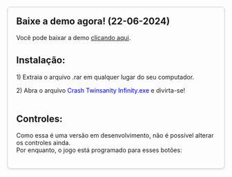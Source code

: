<html>
<head>
    <title>Crash Twinsanity Infinity - Updates</title>
    <meta charset="UTF-8">
    <style>
        .section {
            border: 1px solid #ccc;
            padding: 20px;
            margin: 20px 0;
            border-radius: 8px;
            box-shadow: 0 2px 4px rgba(0,0,0,0.1);
        }
        .section h2 {
            margin-top: 0;
        }
    </style>
</head>
<body>
    <div class="section">
        <h2>Baixe a demo agora! (22-06-2024)</h2>
        <p>Você pode baixar a demo <a href="https://www.google.com.br">clicando aqui</a>.</p>
        <br>
        <h2>Instalação:</h2>
        <p>1) Extraia o arquivo .rar em qualquer lugar do seu computador.</p>
        <p>2) Abra o arquivo <span style="color: blue;">Crash Twinsanity Infinity.exe</span> e divirta-se!</p>
        <br></p>
        <h2>Controles:</h2>
        <p>Como essa é uma versão em desenvolvimento, não é possível alterar os controles ainda.<br>
        Por enquanto, o jogo está programado para esses botões:</p>
    </div>
</body>
</html>
